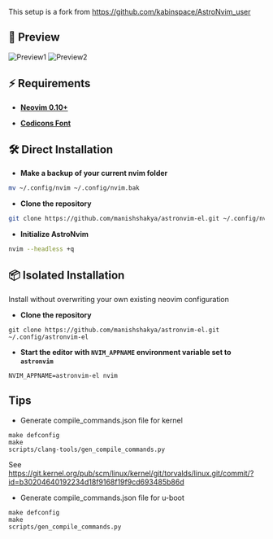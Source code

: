 <!--div align="center">
<img src="https://img.shields.io/github/last-commit/kabinspace/AstroNvim_user?style=for-the-badge&logo=github&color=a6da95&logoColor=D9E0EE&labelColor=302D41"/>
<img src="https://img.shields.io/github/repo-size/kabinspace/AstroNvim_user?style=for-the-badge&logo=dropbox&color=7dc4e4&logoColor=D9E0EE&labelColor=302D41"/>
<img src="https://img.shields.io/github/license/kabinspace/AstroNvim_user?style=for-the-badge&logo=powerpages&color=cba6f7&logoColor=D9E0EE&labelColor=302D41"/>
</div-->

This setup is a fork from https://github.com/kabinspace/AstroNvim_user

## 🌟 Preview

![Preview1](https://github.com/kabinspace/AstroNvim_user/blob/master/.github/assets/overview.pg)
![Preview2](https://github.com/kabinspace/AstroNvim_user/blob/master/.github/assets/vertsplit.png)

## ⚡ Requirements

- **[Neovim 0.10+](https://github.com/neovim/neovim/releases/tag/stable)**

- **[Codicons Font](https://github.com/kabinspace/AstroNvim_user/blob/master/.github/assets/codicon.ttf)**

## 🛠️ Direct Installation

- **Make a backup of your current nvim folder**

```sh
mv ~/.config/nvim ~/.config/nvim.bak

```

- **Clone the repository**

```sh
git clone https://github.com/manishshakya/astronvim-el.git ~/.config/nvim
```

- **Initialize AstroNvim**

```sh
nvim --headless +q
```

## 📦 Isolated Installation

Install without overwriting your own existing neovim configuration

- **Clone the repository**

```
git clone https://github.com/manishshakya/astronvim-el.git ~/.config/astronvim-el
```

- **Start the editor with `NVIM_APPNAME` environment variable set to `astronvim`**


```
NVIM_APPNAME=astronvim-el nvim
```
## Tips
- Generate compile_commands.json file for kernel
```
make defconfig
make
scripts/clang-tools/gen_compile_commands.py
```
  See https://git.kernel.org/pub/scm/linux/kernel/git/torvalds/linux.git/commit/?id=b30204640192234d18f9168f19f9cd693485b86d

- Generate compile_commands.json file for u-boot
```
make defconfig
make
scripts/gen_compile_commands.py
```
